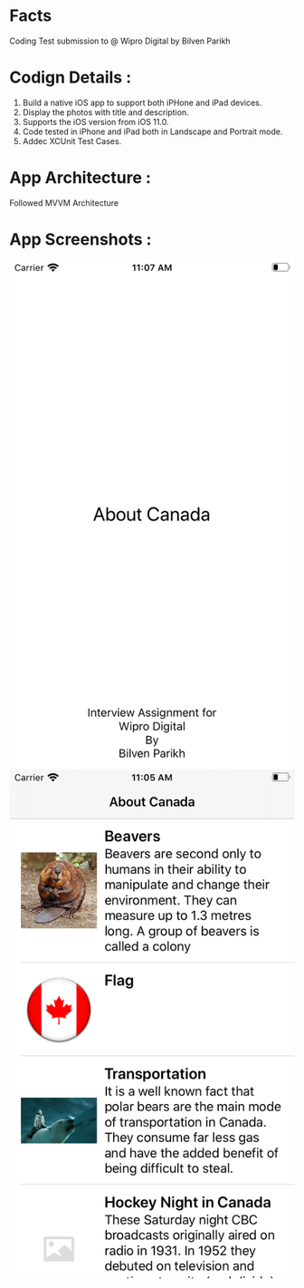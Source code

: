 # Facts
Coding Test submission to @ Wipro Digital by Bilven Parikh

# Codign Details :
1. Build a native iOS app to support both iPHone and iPad devices.
2. Display the photos with title and description.
3. Supports the iOS version from iOS 11.0.
4. Code tested in iPhone and iPad both in Landscape and Portrait mode.
5. Addec XCUnit Test Cases.

# App Architecture :

Followed MVVM Architecture

# App Screenshots :

![Screenshot](Screenshots/1.png)
![Screenshot](Screenshots/2.png)

